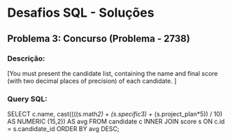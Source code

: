 # Desafios SQL - Soluções

## Problema 3: Concurso (Problema - 2738)
### Descrição:
[You must present the candidate list, containing the name and final score (with two decimal places of precision) of each candidate. ]

### Query SQL:

SELECT c.name, cast((((s.math*2) + (s.specific*3) + (s.project_plan*5)) / 10) AS
NUMERIC (15,2)) AS avg
FROM candidate c INNER JOIN score s ON c.id = s.candidate_id
ORDER BY avg DESC;
